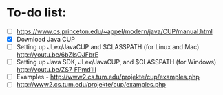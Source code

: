 
# To-do list:

- [ ]  https://www.cs.princeton.edu/~appel/modern/java/CUP/manual.html
- [x]  Download Java CUP
- [ ]  Setting up JLex/JavaCUP and $CLASSPATH (for Linux and Mac) http://youtu.be/6bZIsOJFbrE
- [ ]  Setting up Java SDK, JLex/JavaCUP, and $CLASSPATH (for Windows) http://youtu.be/ZS7_FPmd1II
- [ ]  Examples - http://www2.cs.tum.edu/projekte/cup/examples.php
- [ ]  http://www2.cs.tum.edu/projekte/cup/examples.php